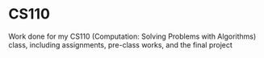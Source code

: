 # CS110
 
Work done for my CS110 (Computation: Solving Problems with Algorithms) class, including assignments, pre-class works, and the final project
